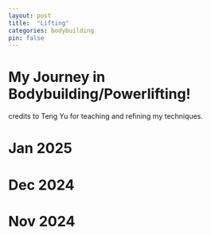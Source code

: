 ```yaml
---
layout: post
title:  "Lifting"
categories: bodybuilding
pin: false
---
```


My Journey in Bodybuilding/Powerlifting!
===========================
credits to Teng Yu for teaching and refining my techniques.

# Jan 2025


# Dec 2024

# Nov 2024

#


